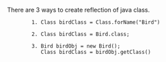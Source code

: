  There are 3 ways to create reflection of java class.

            1. Class birdClass = Class.forName("Bird")

            2. Class birdClass = Bird.class;

            3. Bird birdObj = new Bird();
               Class birdClass = birdObj.getClass()
